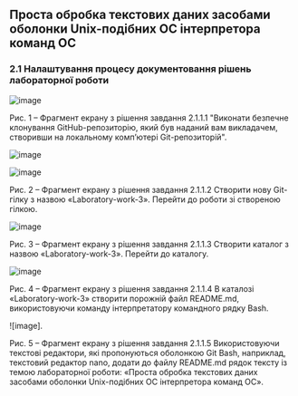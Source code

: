 ## Проста обробка текстових даних засобами оболонки Unix-подібних ОС інтерпретора команд ОС

### 2.1 Налаштування процесу документовання рішень лабораторної роботи

![image](https://github.com/SergeyDob/WebAR/assets/162588964/77a8acf8-1960-4bce-abe5-0faf6c991749)

Рис. 1 – Фрагмент екрану з рішення завдання 2.1.1.1 "Виконати безпечне клонування GitHub-репозиторію, який був наданий вам викладачем, створивши на локальному комп’ютері Git-репозиторій".

![image](https://github.com/SergeyDob/WebAR/assets/162588964/f00cb415-d6bb-4b2b-bc34-c9f9bebadd4b)

![image](https://github.com/SergeyDob/WebAR/assets/162588964/f31e0020-09f1-4fbb-8cd9-9533cadd0aaa)

Рис. 2 – Фрагмент екрану з рішення завдання 2.1.1.2 Створити нову Git-гілку з назвою «Laboratory-work-3». Перейти до роботи зі створеною гілкою.

![image](https://github.com/SergeyDob/WebAR/assets/162588964/3e51a08a-7e2f-4ed3-90d1-b2d4dc8843c8)

Рис. 3 – Фрагмент екрану з рішення завдання 2.1.1.3 Створити каталог з назвою «Laboratory-work-3». Перейти до каталогу.

![image](https://github.com/SergeyDob/WebAR/assets/162588964/99b37519-e823-48c6-89d6-00afcb704c4b)

Рис. 4 – Фрагмент екрану з рішення завдання 2.1.1.4 В каталозі «Laboratory-work-3» створити порожній файл README.md, використовуючи команду інтерпретатору командного рядку Bash.

![image].

Рис. 5 – Фрагмент екрану з рішення завдання 2.1.1.5 Використовуючи текстові редактори, які пропонуються оболонкою Git Bash, наприклад, текстовий редактор nano, додати до файлу README.md рядок тексту із темою лабораторної роботи: «Проста обробка текстових даних засобами оболонки Unix-подібних ОС інтерпретора команд ОС».
